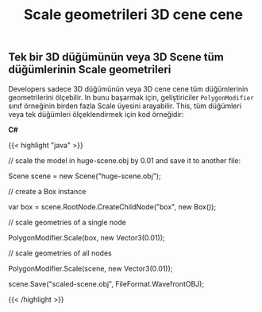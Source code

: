 ﻿---
title: Scale geometrileri 3D cene cene
type: docs
weight: 70
url: /tr/net/scale-geometries-of-a-3d-scene/
description: Developers sadece 3D düğümünün veya 3D cene cene tüm düğümlerinin geometrilerini ölçebilir. In bunu başarmak için, geliştiriciler olyolygongonodifier sınıf örneğinin birden fazla Scale üyesini arayabilir.
---
## **Tek bir 3D düğümünün veya 3D Scene tüm düğümlerinin Scale geometrileri**
Developers sadece 3D düğümünün veya 3D cene cene tüm düğümlerinin geometrilerini ölçebilir. In bunu başarmak için, geliştiriciler `PolygonModifier` sınıf örneğinin birden fazla Scale üyesini arayabilir. This, tüm düğümleri veya tek düğümleri ölçeklendirmek için kod örneğidir:



**C#**

{{< highlight "java" >}}

 // scale the model in huge-scene.obj by 0.01 and save it to another file:

Scene scene = new Scene("huge-scene.obj");

// create a Box instance

var box = scene.RootNode.CreateChildNode("box", new Box());

// scale geometries of a single node

PolygonModifier.Scale(box, new Vector3(0.01));

// scale geometries of all nodes

PolygonModifier.Scale(scene, new Vector3(0.01));

scene.Save("scaled-scene.obj", FileFormat.WavefrontOBJ);

{{< /highlight >}}
